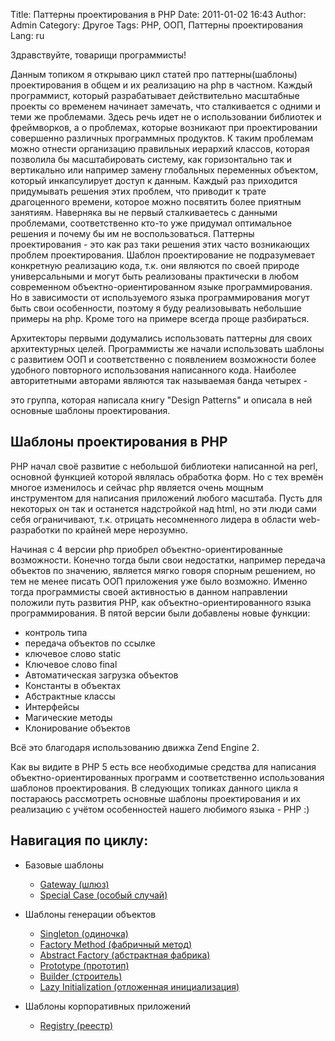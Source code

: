 Title: Паттерны проектирования в PHP
Date: 2011-01-02 16:43
Author: Admin
Category: Другое
Tags: PHP, ООП, Паттерны проектирования
Lang: ru

Здравствуйте, товарищи программисты!

Данным топиком я открываю цикл статей про паттерны(шаблоны)
проектирования в общем и их реализацию на php в частном. Каждый
программист, который разрабатывает действительно масштабные проекты со
временем начинает замечать, что сталкивается с одними и теми же
проблемами. Здесь речь идет не о использовании библиотек и фреймворков,
а о проблемах, которые возникают при проектировании совершенно различных
программных продуктов. К таким проблемам можно отнести организацию
правильных иерархий классов, которая позволила бы масштабировать
систему, как горизонтально так и вертикально или например замену
глобальных переменных объектом, который инкапсулирует доступ к данным.
Каждый раз приходится придумывать решения этих проблем, что приводит к
трате драгоценного времени, которое можно посвятить более приятным
занятиям. Наверняка вы не первый сталкиваетесь с данными проблемами,
соответственно кто-то уже придумал оптимальное решения и почему бы им не
воспользоваться. Паттерны проектирования - это как раз таки решения этих
часто возникающих проблем проектирования. Шаблон проектирование не
подразумевает конкретную реализацию кода, т.к. они являются по своей
природе универсальными и могут быть реализованы практически в любом
современном объектно-ориентированном языке программирования. Но в
зависимости от используемого языка программирования могут быть свои
особенности, поэтому я буду реализовывать небольшие примеры на php.
Кроме того на примере всегда проще разбираться.

Архитекторы первыми додумались использовать паттерны для своих
архитектурных целей. Программисты же начали использовать шаблоны с
развитием ООП и соответственно с появлением возможности более удобного
повторного использования написанного кода. Наиболее авторитетными
авторами являются так называемая банда четырех -

это группа, которая написала книгу "Design Patterns" и описала в ней
основные шаблоны проектирования.

Шаблоны проектирования в PHP
----------------------------

PHP начал своё развитие с небольшой библиотеки написанной на perl,
основной функцией которой являлась обработка форм. Но с тех времён
многое изменилось и сейчас php является очень мощным инструментом для
написания приложений любого масштаба. Пусть для некоторых он так и
останется надстройкой над html, но эти люди сами себя ограничивают, т.к.
отрицать несомненного лидера в области web-разработки по крайней мере
нерозумно.

Начиная с 4 версии php приобрел объектно-ориентированные возможности.
Конечно тогда были свои недостатки, например передача объектов по
значению, является мягко говоря спорным решением, но тем не менее писать
ООП приложения уже было возможно. Именно тогда программисты своей
активностью в данном направлении положили путь развития PHP, как
объектно-ориентированного языка программирования. В пятой версии были
добавлены новые функции:

-   контроль типа
-   передача объектов по ссылке
-   ключевое слово static
-   Ключевое слово final
-   Автоматическая загрузка объектов
-   Константы в объектах
-   Абстрактные классы
-   Интерфейсы
-   Магические методы
-   Клонирование объектов

Всё это благодаря использованию движка Zend Engine 2.

Как вы видите в PHP 5 есть все необходимые средства для написания
объектно-ориентированных программ и соответственно использования
шаблонов проектирования. В следующих топиках данного цикла я постараюсь
рассмотреть основные шаблоны проектирования и их реализацию с учётом
особенностей нашего любимого языка - PHP :)

Навигация по циклу:
-------------------

  

-  Базовые шаблоны

    -   [Gateway (шлюз)][]
    -   [Special Case (особый случай)][]

-  Шаблоны генерации объектов

    -   [Singleton (одиночка)][]
    -   [Factory Method (фабричный метод)][]
    -   [Abstract Factory (абстрактная фабрика)][]
    -   [Prototype (прототип)][]
    -   [Builder (строитель)][]
    -   [Lazy Initialization (отложенная инициализация)][]

-  Шаблоны корпоративных приложений

    -   [Registry (реестр)][]


  [Gateway (шлюз)]: /PHP/gateway-shliuz/
  [Special Case (особый случай)]: /PHP/special-case-osobyi-sluchai/
  [Singleton (одиночка)]: /PHP/singleton-odinochka/
  [Factory Method (фабричный метод)]: /PHP/factory-method-fabrichnyi-metod/
  [Abstract Factory (абстрактная фабрика)]: /PHP/abstract-factory-abstraktnaia-fabrika/
  [Prototype (прототип)]: /PHP/prototype-prototip/
  [Builder (строитель)]: /PHP/builder-stroitel/
  [Lazy Initialization (отложенная инициализация)]: /PHP/lazy-initialization-otlozhennaia-initsializatsiia/
  [Registry (реестр)]: /PHP/registry-reestr/

